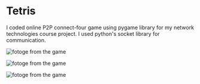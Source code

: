 # Tetris
I coded online P2P connect-four game using pygame library for my network technologies course project. I used python's socket library for communication.

![fotoge from the game]("./menu.png")

![fotoge from the game]("./game.png")

![fotoge from the game]("./end.png")
